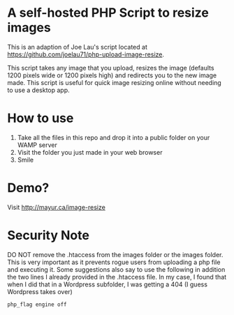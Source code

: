 # A self-hosted PHP Script to resize images

This is an adaption of Joe Lau's script located at https://github.com/joelau71/php-upload-image-resize.

This script takes any image that you upload, resizes the image (defaults 1200 pixels wide or 1200 pixels high) and redirects you to the new image made. This script is useful for quick image resizing online without needing to use a desktop app.

# How to use
1. Take all the files in this repo and drop it into a public folder on your WAMP server<br>
2. Visit the folder you just made in your web browser<br>
3. Smile<br>

# Demo?

Visit http://mayur.ca/image-resize

# Security Note

DO NOT remove the .htaccess from the images folder or the images folder. This is very important as it prevents rogue users from uploading a php file and executing it. Some suggestions also say to use the following in addition the two lines I already provided in the .htaccess file. In my case, I found that when I did that in a Wordpress subfolder, I was getting a 404 (I guess Wordpress takes over)<br>

<code>php_flag engine off</code>

